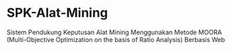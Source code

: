 # SPK-Alat-Mining
Sistem Pendukung Keputusan Alat Mining Menggunakan Metode MOORA (Multi-Objective Optimization on the basis of Ratio Analysis) Berbasis Web
